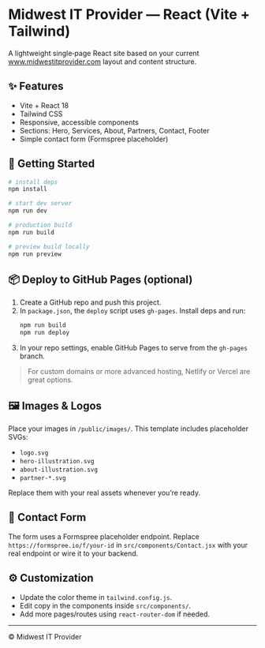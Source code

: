 # Midwest IT Provider — React (Vite + Tailwind)

A lightweight single‑page React site based on your current www.midwestitprovider.com layout and content structure.

## ✨ Features
- Vite + React 18
- Tailwind CSS
- Responsive, accessible components
- Sections: Hero, Services, About, Partners, Contact, Footer
- Simple contact form (Formspree placeholder)

## 🚀 Getting Started

```bash
# install deps
npm install

# start dev server
npm run dev

# production build
npm run build

# preview build locally
npm run preview
```

## 📦 Deploy to GitHub Pages (optional)
1. Create a GitHub repo and push this project.
2. In `package.json`, the `deploy` script uses `gh-pages`. Install deps and run:
   ```bash
   npm run build
   npm run deploy
   ```
3. In your repo settings, enable GitHub Pages to serve from the `gh-pages` branch.

> For custom domains or more advanced hosting, Netlify or Vercel are great options.

## 🖼️ Images & Logos
Place your images in `/public/images/`. This template includes placeholder SVGs:
- `logo.svg`
- `hero-illustration.svg`
- `about-illustration.svg`
- `partner-*.svg`

Replace them with your real assets whenever you’re ready.

## 📝 Contact Form
The form uses a Formspree placeholder endpoint. Replace `https://formspree.io/f/your-id` in `src/components/Contact.jsx` with your real endpoint or wire it to your backend.

## ⚙️ Customization
- Update the color theme in `tailwind.config.js`.
- Edit copy in the components inside `src/components/`.
- Add more pages/routes using `react-router-dom` if needed.

---

© Midwest IT Provider
